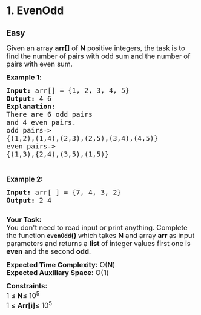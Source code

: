 # 1. EvenOdd
## Easy 
<div class="problem-statement">
                <p></p><p><span style="font-size:18px">Given an array&nbsp;<strong>arr[]</strong>&nbsp;of&nbsp;<strong>N</strong>&nbsp;positive integers, the task is to find the number of pairs with odd sum and the number of pairs with even sum.</span></p>

<p><span style="font-size:18px"><strong>Example 1</strong>:</span></p>

<pre><span style="font-size:18px"><strong>Input:</strong> arr[] = {1, 2, 3, 4, 5}
<strong>Output:</strong> 4 6</span>
<span style="font-size:18px"><strong>Explanation</strong>: 
There are 6 odd pairs 
and 4 even pairs.
</span><span style="font-size:18px">odd pairs-&gt; 
{(1,2),(1,4),(2,3),(2,5),(3,4),(4,5)}
even pairs-&gt;
</span><span style="font-size:18px">{(1,3),{2,4),(3,5),(1,5)}</span>
</pre>

<p>&nbsp;</p>

<p><strong><span style="font-size:18px">Example 2:</span></strong></p>

<pre><span style="font-size:18px"><strong>Input:</strong> arr[ ] = {7, 4, 3, 2}</span>
<span style="font-size:18px"><strong>Output:</strong> 2 4</span>

</pre>

<p><span style="font-size:18px"><strong>Your Task:&nbsp;&nbsp;</strong><br>
You don't need to read input or print anything. Complete the function <strong><code>evenOdd</code>()&nbsp;</strong>which takes <strong>N</strong> and array <strong>arr </strong>as input parameters and returns a <strong>list </strong>of integer values first one is <strong>even</strong> and the second <strong>odd</strong>.</span></p>

<p><span style="font-size:18px"><strong>Expected Time Complexity:</strong> O(<strong>N</strong>)<br>
<strong>Expected Auxiliary Space:</strong> O(<strong>1</strong>)</span></p>

<p><span style="font-size:18px"><strong>Constraints:</strong><br>
1 ≤&nbsp;<strong>N</strong>≤ 10<sup>5</sup></span><br>
<span style="font-size:18px">1 ≤ <strong>Arr[i]</strong>≤ 10<sup>5</sup></span></p>
 <p></p>
            </div>